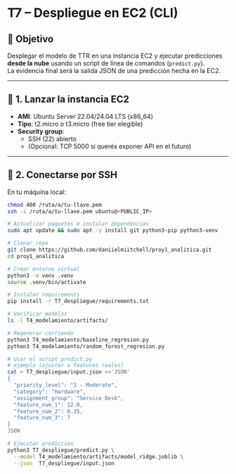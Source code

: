 # T7 – Despliegue en EC2 (CLI)

## 🎯 Objetivo
Desplegar el modelo de TTR en una instancia EC2 y ejecutar predicciones **desde la nube** usando un script de línea de comandos (`predict.py`).  
La evidencia final será la salida JSON de una predicción hecha en la EC2.

---

## 🚀 1. Lanzar la instancia EC2
- **AMI**: Ubuntu Server 22.04/24.04 LTS (x86_64)  
- **Tipo**: t2.micro o t3.micro (free tier elegible)  
- **Security group**:
  - SSH (22) abierto
  - (Opcional: TCP 5000 si querés exponer API en el futuro)

---

## 🔑 2. Conectarse por SSH
En tu máquina local:

```bash
chmod 400 /ruta/a/tu-llave.pem
ssh -i /ruta/a/tu-llave.pem ubuntu@<PUBLIC_IP>

# Actualizar paquetes e instalar dependencias
sudo apt update && sudo apt -y install git python3-pip python3-venv

# Clonar repo
git clone https://github.com/daniielmiitchell/proy1_analitica.git
cd proy1_analitica

# Crear entorno virtual
python3 -m venv .venv
source .venv/bin/activate

# Instalar requirements
pip install -r T7_despliegue/requirements.txt

# Verificar modelos
ls -l T4_modelamiento/artifacts/

# Regenerar corriendo
python3 T4_modelamiento/baseline_regresion.py
python3 T4_modelamiento/random_forest_regresion.py

# Usar el script predict.py
# ejemplo (ajustar a features reales)
cat > T7_despliegue/input.json <<'JSON'
{
  "priority_level": "3 - Moderate",
  "category": "Hardware",
  "assignment_group": "Service Desk",
  "feature_num_1": 12.0,
  "feature_num_2": 0.35,
  "feature_num_3": 7
}
JSON

# Ejecutar prediccion
python3 T7_despliegue/predict.py \
  --model T4_modelamiento/artifacts/model_ridge.joblib \
  --json  T7_despliegue/input.json
  
